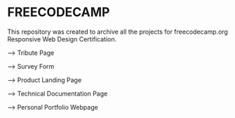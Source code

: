 # FREECODECAMP

This repository was created to archive all the projects for freecodecamp.org Responsive Web Design Certification.

--> Tribute Page

--> Survey Form

--> Product Landing Page

--> Technical Documentation Page

--> Personal Portfolio Webpage
